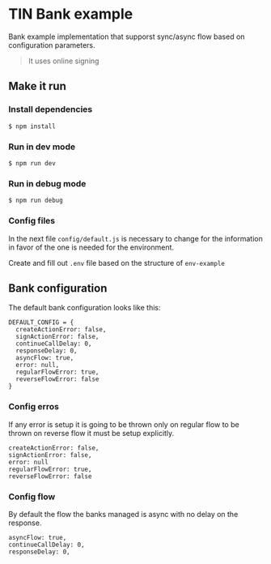 # TIN Bank example

Bank example implementation that supporst sync/async flow based on configuration parameters.

> It uses online signing

## Make it run

### Install dependencies

    $ npm install

### Run in dev mode

    $ npm run dev

### Run in debug mode

    $ npm run debug

### Config files

In the next file `config/default.js` is necessary to change for the information in favor of the one is needed for the environment.

Create and fill out `.env` file based on the structure of `env-example`

## Bank configuration

The default bank configuration looks like this:

    DEFAULT_CONFIG = {
      createActionError: false,
      signActionError: false,
      continueCallDelay: 0,
      responseDelay: 0,
      asyncFlow: true,
      error: null,
      regularFlowError: true,
      reverseFlowError: false
    }

### Config erros

If any error is setup it is going to be thrown only on regular flow
to be thrown on reverse flow it must be setup explicitly.

    createActionError: false,
    signActionError: false,
    error: null
    regularFlowError: true,
    reverseFlowError: false


### Config flow

By default the flow the banks managed is async with no delay on the response.

    asyncFlow: true,
    continueCallDelay: 0,
    responseDelay: 0,
